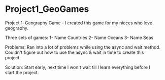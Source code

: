 # Project1_GeoGames

Project 1: Geography Game - I created this game for my nieces who love geography.

Three sets of games: 1- Name Countries
                     2- Name Oceans
                     3- Name Seas

Problems: Ran into a lot of problems while using the async and wait method. Couldn't figure out how to use the async & wait in time to create this project. 

Solution: Start early, next time I won't wait till I learn everything before I start the project. 



